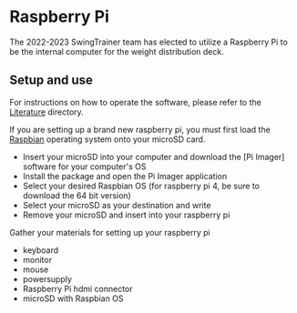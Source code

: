 # Raspberry Pi

The 2022-2023 SwingTrainer team has elected to utilize a Raspberry Pi to be the internal computer for the weight distribution deck. 

## Setup and use

For instructions on how to operate the software, please refer to the [Literature](https://github.com/wbuz24/GolfTrainer23/tree/main/literature) directory.

If you are setting up a brand new raspberry pi, you must first load the [Raspbian](https://www.raspberrypi.com/software/) operating system onto your microSD card.
 - Insert your microSD into your computer and download the [Pi Imager] software for your computer's OS
 - Install the package and open the Pi Imager application
 - Select your desired Raspbian OS (for raspberry pi 4, be sure to download the 64 bit version)
 - Select your microSD as your destination and write
 - Remove your microSD and insert into your raspberry pi

Gather your materials for setting up your raspberry pi
 - keyboard
 - monitor
 - mouse
 - powersupply
 - Raspberry Pi hdmi connector
 - microSD with Raspbian OS
 

